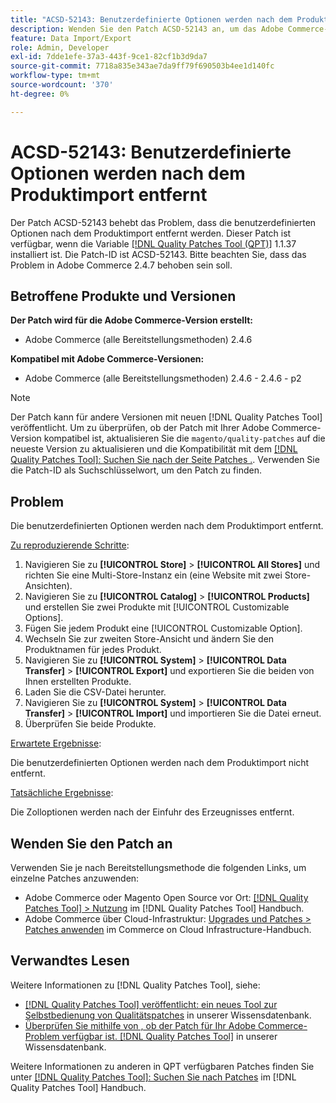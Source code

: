 ```yaml
---
title: "ACSD-52143: Benutzerdefinierte Optionen werden nach dem Produktimport entfernt"
description: Wenden Sie den Patch ACSD-52143 an, um das Adobe Commerce-Problem zu beheben, bei dem die Anpassungsoptionen nach dem Produktimport entfernt werden.
feature: Data Import/Export
role: Admin, Developer
exl-id: 7dde1efe-37a3-443f-9ce1-82cf1b3d9da7
source-git-commit: 7718a835e343ae7da9ff79f690503b4ee1d140fc
workflow-type: tm+mt
source-wordcount: '370'
ht-degree: 0%

---
```


# ACSD-52143: Benutzerdefinierte Optionen werden nach dem Produktimport entfernt

Der Patch ACSD-52143 behebt das Problem, dass die benutzerdefinierten Optionen nach dem Produktimport entfernt werden. Dieser Patch ist verfügbar, wenn die Variable [[!DNL Quality Patches Tool (QPT)]](/help/announcements/adobe-commerce-announcements/magento-quality-patches-released-new-tool-to-self-serve-quality-patches.md) 1.1.37 installiert ist. Die Patch-ID ist ACSD-52143. Bitte beachten Sie, dass das Problem in Adobe Commerce 2.4.7 behoben sein soll.

## Betroffene Produkte und Versionen

**Der Patch wird für die Adobe Commerce-Version erstellt:**

* Adobe Commerce (alle Bereitstellungsmethoden) 2.4.6

**Kompatibel mit Adobe Commerce-Versionen:**

* Adobe Commerce (alle Bereitstellungsmethoden) 2.4.6 - 2.4.6 - p2

>[!NOTE]
>
>Der Patch kann für andere Versionen mit neuen [!DNL Quality Patches Tool] veröffentlicht. Um zu überprüfen, ob der Patch mit Ihrer Adobe Commerce-Version kompatibel ist, aktualisieren Sie die `magento/quality-patches` auf die neueste Version zu aktualisieren und die Kompatibilität mit dem [[!DNL Quality Patches Tool]: Suchen Sie nach der Seite Patches .](https://experienceleague.adobe.com/tools/commerce-quality-patches/index.html). Verwenden Sie die Patch-ID als Suchschlüsselwort, um den Patch zu finden.

## Problem

Die benutzerdefinierten Optionen werden nach dem Produktimport entfernt.

<u>Zu reproduzierende Schritte</u>:

1. Navigieren Sie zu **[!UICONTROL Store]** > **[!UICONTROL All Stores]** und richten Sie eine Multi-Store-Instanz ein (eine Website mit zwei Store-Ansichten).
1. Navigieren Sie zu **[!UICONTROL Catalog]** > **[!UICONTROL Products]** und erstellen Sie zwei Produkte mit [!UICONTROL Customizable Options].
1. Fügen Sie jedem Produkt eine [!UICONTROL Customizable Option].
1. Wechseln Sie zur zweiten Store-Ansicht und ändern Sie den Produktnamen für jedes Produkt.
1. Navigieren Sie zu **[!UICONTROL System]** > **[!UICONTROL Data Transfer]** > **[!UICONTROL Export]** und exportieren Sie die beiden von Ihnen erstellten Produkte.
1. Laden Sie die CSV-Datei herunter.
1. Navigieren Sie zu **[!UICONTROL System]** > **[!UICONTROL Data Transfer]** > **[!UICONTROL Import]** und importieren Sie die Datei erneut.
1. Überprüfen Sie beide Produkte.

<u>Erwartete Ergebnisse</u>:

Die benutzerdefinierten Optionen werden nach dem Produktimport nicht entfernt.

<u>Tatsächliche Ergebnisse</u>:

Die Zolloptionen werden nach der Einfuhr des Erzeugnisses entfernt.

## Wenden Sie den Patch an

Verwenden Sie je nach Bereitstellungsmethode die folgenden Links, um einzelne Patches anzuwenden:

* Adobe Commerce oder Magento Open Source vor Ort: [[!DNL Quality Patches Tool] > Nutzung](https://experienceleague.adobe.com/docs/commerce-operations/tools/quality-patches-tool/usage.html) im [!DNL Quality Patches Tool] Handbuch.
* Adobe Commerce über Cloud-Infrastruktur: [Upgrades und Patches > Patches anwenden](https://experienceleague.adobe.com/docs/commerce-cloud-service/user-guide/develop/upgrade/apply-patches.html) im Commerce on Cloud Infrastructure-Handbuch.

## Verwandtes Lesen

Weitere Informationen zu [!DNL Quality Patches Tool], siehe:

* [[!DNL Quality Patches Tool] veröffentlicht: ein neues Tool zur Selbstbedienung von Qualitätspatches](/help/announcements/adobe-commerce-announcements/magento-quality-patches-released-new-tool-to-self-serve-quality-patches.md) in unserer Wissensdatenbank.
* [Überprüfen Sie mithilfe von , ob der Patch für Ihr Adobe Commerce-Problem verfügbar ist. [!DNL Quality Patches Tool]](/help/support-tools/patches-available-in-qpt-tool/check-patch-for-magento-issue-with-magento-quality-patches.md) in unserer Wissensdatenbank.

Weitere Informationen zu anderen in QPT verfügbaren Patches finden Sie unter [[!DNL Quality Patches Tool]: Suchen Sie nach Patches](https://experienceleague.adobe.com/tools/commerce-quality-patches/index.html) im [!DNL Quality Patches Tool] Handbuch.
